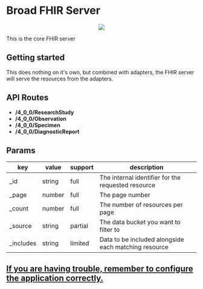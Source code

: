 # Broad FHIR Server

<p align="center">
  <a href="https://github.com/DataBiosphere/FHIR/workflows/FHIR%20-%20Tests/badge.svg" alt="FHIR - Tests">
    <img src="https://github.com/DataBiosphere/FHIR/workflows/FHIR%20-%20Tests/badge.svg" /></a>
</p>

This is the core FHIR server

## Getting started

This does nothing on it's own, but combined with adapters, the FHIR server will serve the resources from the adapters.

## API Routes

- **/4_0_0/ResearchStudy**
- **/4_0_0/Observation**
- **/4_0_0/Specimen**
- **/4_0_0/DiagnosticReport**

## Params

| key        | value  | support | description                                          |
| ---------- | ------ | ------- | ---------------------------------------------------- |
| \_id       | string | full    | The internal identifier for the requested resource   |
| \_page     | number | full    | The page number                                      |
| \_count    | number | full    | The number of resources per page                     |
| \_source   | string | partial | The data bucket you want to filter to                |
| \_includes | string | limited | Data to be included alongside each matching resource |

## [If you are having trouble, remember to configure the application correctly.](../docs/CONFIGURATION.md)
